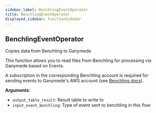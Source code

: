 ```yaml
---
sidebar_label: BenchlingEventOperator
title: BenchlingEventOperator
displayed_sidebar: functionSidebar
---
```


## BenchlingEventOperator

Copies data from Benchling to Ganymede

This function allows you to read files from Benchling for processing via Ganymede based on Events.

A subscription in the corresponding Benchling account is required for sending events to Ganymede's AWS account 
(see [Benchling docs](https://docs.benchling.com/docs/events-getting-started#setting-up-a-subscription)).

**Arguments**:

- `output_table_result`: Result table to write to
- `input_event_benchling`: Type of event sent to benchling in this flow

